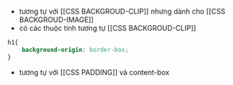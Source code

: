 - tương tự với [[CSS BACKGROUD-CLIP]] nhưng dành cho [[CSS BACKGROUD-IMAGE]] 
- có các thuộc tính tương tự [[CSS BACKGROUD-CLIP]]
```css
h1{
	background-origin: border-box;
}
```
- tương tự với [[CSS PADDING]] và content-box
